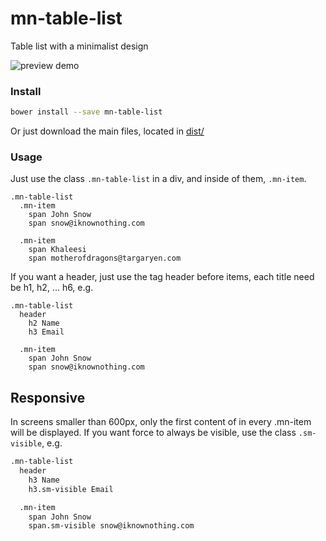 # mn-table-list

Table list with a minimalist design

![preview demo](https://raw.githubusercontent.com/minimalist-components/mn-table-list/master/sources/imgs/preview.png)

<!-- See the [demo](https://codepen.io/darlanmendonca/full/vKqLOx) -->

### Install

```sh
bower install --save mn-table-list
```

Or just download the main files, located in [dist/](https://github.com/minimalist-components/mn-table-list/tree/master/dist)


### Usage

Just use the class `.mn-table-list` in a div, and inside of them, `.mn-item`.

```pug
.mn-table-list
  .mn-item
    span John Snow
    span snow@iknownothing.com

  .mn-item
    span Khaleesi
    span motherofdragons@targaryen.com
```


If you want a header, just use the tag header before items, each title need be h1, h2, ... h6, e.g.

```pug
.mn-table-list
  header
    h2 Name
    h3 Email

  .mn-item
    span John Snow
    span snow@iknownothing.com
```


## Responsive

In screens smaller than 600px, only the first content of in every .mn-item will be displayed. If you want force to always be visible, use the class `.sm-visible`, e.g.

```html
.mn-table-list
  header
    h3 Name
    h3.sm-visible Email

  .mn-item
    span John Snow
    span.sm-visible snow@iknownothing.com
```




